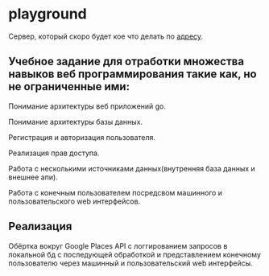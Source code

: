 # playground
  Сервер, который скоро будет кое что делать по [адресу](imakiri.ddns.net).
 
## Учебное задание для отработки множества навыков веб программирования такие как, но не ограниченные ими:
  Понимание архитектуры веб приложений go.
  
  Понимание архитектуры базы данных.
  
  Регистрация и авторизация пользователя.

  Реализация прав доступа.
  
  Работа с несколькими источниками данных(внутренняя база данных и внешнее апи).
  
  Работа с конечным пользователем посредсвом машинного и пользовательского web интерфейсов.
 
## Реализация
  Обёртка вокруг Google Places API с логгированием запросов в локальной бд с последующей обработкой и представлением конечному пользователю через машинный и пользовательский web интерфейсы.
 
